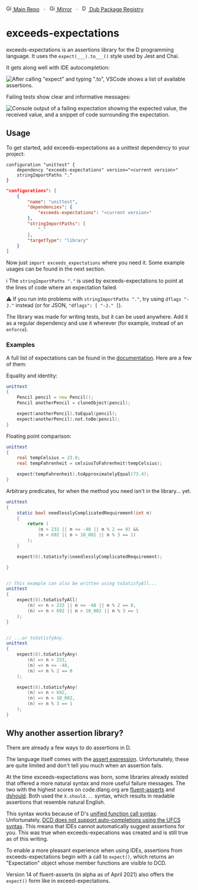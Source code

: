[<img src="https://gitlab.com/andrej88/exceeds-expectations/-/raw/v0.4.2/readme-resources/gitlab-icon-rgb.svg" width="16px" alt="GitLab" /> Main Repo](https://gitlab.com/andrej88/exceeds-expectations)   ·   [<img src="https://gitlab.com/andrej88/exceeds-expectations/-/raw/v0.4.2/readme-resources/github-icon.svg" width="16px" alt="GitHub" /> Mirror](https://github.com/andrejp88/exceeds-expectations)   ·   [<img src="https://gitlab.com/andrej88/exceeds-expectations/-/raw/v0.4.2/readme-resources/dub-logo-small.png" width="16px" alt="Dub Package Registry" /> Dub Package Registry](https://code.dlang.org/packages/exceeds-expectations)

# exceeds-expectations

exceeds-expectations is an assertions library for the D programming language. It uses the `expect(___).to___()` style used by Jest and Chai.

It gets along well with IDE autocompletion:

![After calling "expect" and typing ".to", VSCode shows a list of available assertions.](https://gitlab.com/andrej88/exceeds-expectations/-/raw/v0.4.2/readme-resources/ide-completion.png)

Failing tests show clear and informative messages:

![Console output of a failing expectation showing the expected value, the received value, and a snippet of code surrounding the expectation.](https://gitlab.com/andrej88/exceeds-expectations/-/raw/v0.4.2/readme-resources/toequals-failure.png)

## Usage

To get started, add exceeds-expectations as a unittest dependency to your project:

```sdl
configuration "unittest" {
    dependency "exceeds-expectations" version="<current version>"
    stringImportPaths "."
}
```

```json
"configurations": [
    {
        "name": "unittest",
        "dependencies": {
            "exceeds-expectations": "<current version>"
        },
        "stringImportPaths": [
            "."
        ],
        "targetType": "library"
    }
]
```

Now just `import exceeds_expectations` where you need it. Some example usages can be found in the next section.

ℹ️ The `stringImportPaths "."` is used by exceeds-expectations to point at the lines of code where an expectation failed.

⚠️ If you run into problems with `stringImportPaths "."`, try using `dflags "-J."` instead (or for JSON, `"dflags": [ "-J." ]`).

The library was made for writing tests, but it can be used anywhere. Add it as a regular dependency and use it wherever (for example, instead of an `enforce`).

### Examples

A full list of expectations can be found in the [documentation](https://exceeds-expectations.dpldocs.info/exceeds_expectations.Expectation.html). Here are a few of them:

Equality and identity:
```d
unittest
{
    Pencil pencil = new Pencil();
    Pencil anotherPencil = cloneObject(pencil);

    expect(anotherPencil).toEqual(pencil);
    expect(anotherPencil).not.toBe(pencil);
}
```

Floating point comparison:
```d
unittest
{
    real tempCelsius = 23.0;
    real tempFahrenheit = celsiusToFahrenheit(tempCelsius);

    expect(tempFahrenheit).toApproximatelyEqual(73.4);
}
```


Arbitrary predicates, for when the method you need isn't in the library... yet.

```d
unittest
{
    static bool needlesslyComplicatedRequirement(int n)
    {
        return (
            (n > 233 || n <= -48 || n % 2 == 0) &&
            (n < 692 || n > 10_002 || n % 3 == 1)
        );
    }

    expect(8).toSatisfy(&needlesslyComplicatedRequirement);

}


// This example can also be written using toSatisfyAll...
unittest
{    
    expect(8).toSatisfyAll(
        (n) => n > 233 || n <= -48 || n % 2 == 0,
        (n) => n < 692 || n > 10_002 || n % 3 == 1
    );
}


// ...or toSatisfyAny.
unittest
{
    expect(8).toSatisfyAny(
        (n) => n > 233,
        (n) => n <= -48,
        (n) => n % 2 == 0
    );

    expect(8).toSatisfyAny(
        (n) => n < 692,
        (n) => n > 10_002,
        (n) => n % 3 == 1
    );
}
```


## Why another assertion library?

There are already a few ways to do assertions in D.

The language itself comes with the [assert expression](https://dlang.org/spec/expression.html#AssertExpression). Unfortunately, these are quite limited and don't tell you much when an assertion fails.

At the time exceeds-expectations was born, some libraries already existed that offered a more natural syntax and more useful failure messages. The two with the highest scores on code.dlang.org are [fluent-asserts](https://code.dlang.org/packages/fluent-asserts) and [dshould](https://code.dlang.org/packages/dshould). Both used the `X.should...` syntax, which results in readable assertions that resemble natural English.

This syntax works because of D's [unified function call syntax](https://dlang.org/spec/function.html#pseudo-member). Unfortunately, [DCD does not support auto-completions using the UFCS syntax](https://github.com/dlang-community/DCD#status). This means that IDEs cannot automatically suggest assertions for you. This was true when exceeds-expecations was created and is still true as of this writing.

To enable a more pleasant experience when using IDEs, assertions from exceeds-expectations begin with a call to `expect()`, which returns an "Expectation" object whose member functions are visible to DCD.

Version 14 of fluent-asserts (in alpha as of April 2021) also offers the `expect()` form like in exceed-expectations.
